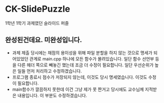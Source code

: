 # CK-SlidePuzzle
1학년 1학기 과제였던 슬라이드 퍼즐
## 완성된건데요. 미완성입니다.
- 과제 제출 당시에는 채점의 용이성을 위해 파일 분할을 하지 않는 것으로 명세가 되어있었던 관계로 main.cpp 하나에 모든 함수가 몰려있습니다. 일단 함수 선언부 등을 다른 헤더 쪽으로 빼놓긴 했는데 조금 더 수정이 필요합니다. 일단 우선순위가 높은 일들 먼저 처리하고 수정하겠습니다.
- 프로그램 종료시 점수가 저장되지 않는데, 이것도 당시 명세였습니다. 이것도 수정이 필요합니다.
- main함수가 깔끔하지 못한데 이건 그냥 제가 못 짠거고 당시에도 교수님께 지적받은 내용입니다. 이 부분도 수정하겠습니다.
